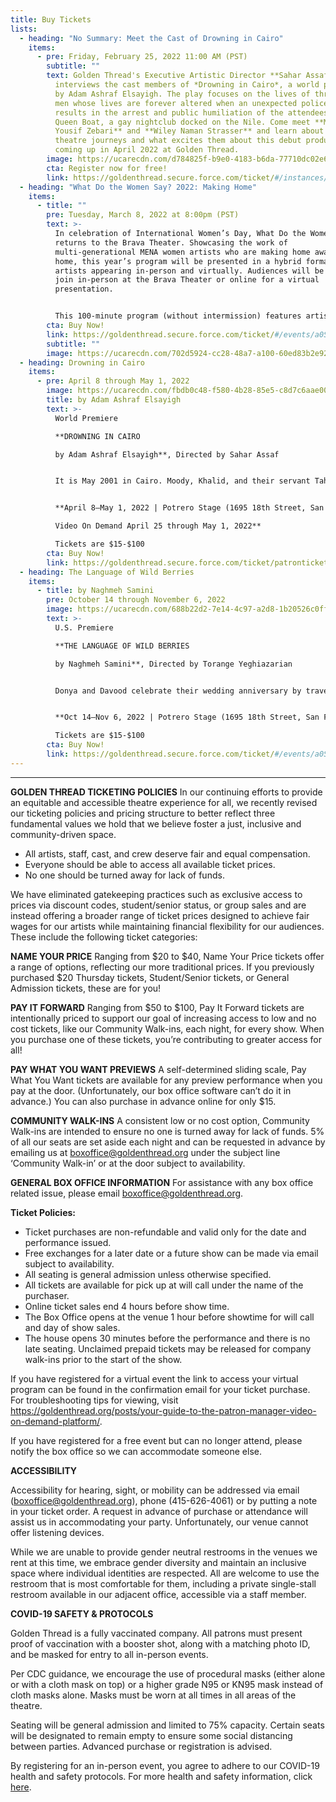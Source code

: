 ```yaml
---
title: Buy Tickets
lists:
  - heading: "No Summary: Meet the Cast of Drowning in Cairo"
    items:
      - pre: Friday, February 25, 2022 11:00 AM (PST)
        subtitle: ""
        text: Golden Thread's Executive Artistic Director **Sahar Assaf** introduces and
          interviews the cast members of *Drowning in Cairo*, a world premiere
          by Adam Ashraf Elsayigh. The play focuses on the lives of three young
          men whose lives are forever altered when an unexpected police raid
          results in the arrest and public humiliation of the attendees of the
          Queen Boat, a gay nightclub docked on the Nile. Come meet **Martin
          Yousif Zebari** and **Wiley Naman Strasser** and learn about their
          theatre journeys and what excites them about this debut production
          coming up in April 2022 at Golden Thread.
        image: https://ucarecdn.com/d784825f-b9e0-4183-b6da-77710dc02e6f/
        cta: Register now for free!
        link: https://goldenthread.secure.force.com/ticket/#/instances/a0F3Z00000tnmRLUAY
  - heading: "What Do the Women Say? 2022: Making Home"
    items:
      - title: ""
        pre: Tuesday, March 8, 2022 at 8:00pm (PST)
        text: >-
          In celebration of International Women’s Day, What Do the Women Say?
          returns to the Brava Theater. Showcasing the work of
          multi-generational MENA women artists who are making home away from
          home, this year’s program will be presented in a hybrid format with
          artists appearing in-person and virtually. Audiences will be able to
          join in-person at the Brava Theater or online for a virtual
          presentation.


          This 100-minute program (without intermission) features artist presentations followed by a facilitated conversation between the participating artists and the audience.
        cta: Buy Now!
        link: https://goldenthread.secure.force.com/ticket/#/events/a0S3Z000007ZfF3UAK
        subtitle: ""
        image: https://ucarecdn.com/702d5924-cc28-48a7-a100-60ed83b2e92d/
  - heading: Drowning in Cairo
    items:
      - pre: April 8 through May 1, 2022
        image: https://ucarecdn.com/fbdb0c48-f580-4b28-85e5-c8d7c6aae007/
        title: by Adam Ashraf Elsayigh
        text: >-
          World Premiere

          **DROWNING IN CAIRO

          by Adam Ashraf Elsayigh**, Directed by Sahar Assaf


          It is May 2001 in Cairo. Moody, Khalid, and their servant Taha are on the Queen Boat, a gay nightclub docked on the Nile. When an unexpected police raid results in the arrest and public humiliation of the attendees, the lives of these young men are altered forever. Adam Ashraf Elsayigh weaves budding romances, class differences, and familial expectations into a loving portrait of three men who all struggle to rebuild their lives against all odds.


          **April 8–May 1, 2022 | Potrero Stage (1695 18th Street, San Francisco)

          Video On Demand April 25 through May 1, 2022**

          Tickets are $15-$100
        cta: Buy Now!
        link: https://goldenthread.secure.force.com/ticket/patronticket__publicticketapp#/
  - heading: The Language of Wild Berries
    items:
      - title: by Naghmeh Samini
        pre: October 14 through November 6, 2022
        image: https://ucarecdn.com/688b22d2-7e14-4c97-a2d8-1b20526c0ff4/
        text: >-
          U.S. Premiere

          **THE LANGUAGE OF WILD BERRIES

          by Naghmeh Samini**, Directed by Torange Yeghiazarian


          Donya and Davood celebrate their wedding anniversary by traveling to the same sea side town where they spent their honeymoon. But on this trip, their 10th anniversary, a mysterious young man is following them. Who is he? What does he want? Trying to solve the mystery of the young man throws Donya and Davood into a time warp recalling their past nine anniversary trips. They remember what they have forgotten. But will that be enough to save their marriage?


          **Oct 14–Nov 6, 2022 | Potrero Stage (1695 18th Street, San Francisco)**

          Tickets are $15-$100
        cta: Buy Now!
        link: https://goldenthread.secure.force.com/ticket/#/events/a0S3Z000007ZpRWUA0
---
```

- - -

**GOLDEN THREAD TICKETING POLICIES**
In our continuing efforts to provide an equitable and accessible theatre experience for all, we recently revised our ticketing policies and pricing structure to better reflect three fundamental values we hold that we believe foster a just, inclusive and community-driven space.

* All artists, staff, cast, and crew deserve fair and equal compensation.
* Everyone should be able to access all available ticket prices.
* No one should be turned away for lack of funds.

We have eliminated gatekeeping practices such as exclusive access to prices via discount codes, student/senior status, or group sales and are instead offering a broader range of ticket prices designed to achieve fair wages for our artists while maintaining financial flexibility for our audiences. These include the following ticket categories:

**NAME YOUR PRICE** 
Ranging from $20 to $40, Name Your Price tickets offer a range of options, reflecting our more traditional prices. If you previously purchased $20 Thursday tickets, Student/Senior tickets, or General Admission tickets, these are for you!

**PAY IT FORWARD** 
Ranging from $50 to $100, Pay It Forward tickets are intentionally priced to support our goal of increasing access to low and no cost tickets, like our Community Walk-ins, each night, for every show. When you purchase one of these tickets, you’re contributing to greater access for all!

**PAY WHAT YOU WANT PREVIEWS**
A self-determined sliding scale, Pay What You Want tickets are available for any preview performance when you pay at the door. (Unfortunately, our box office software can’t do it in advance.) You can also purchase in advance online for only $15.

**COMMUNITY WALK-INS**
A consistent low or no cost option, Community Walk-ins are intended to ensure no one is turned away for lack of funds. 5% of all our seats are set aside each night and can be requested in advance by emailing us at boxoffice@goldenthread.org under the subject line ‘Community Walk-in’ or at the door subject to availability. 

**GENERAL BOX OFFICE INFORMATION**
For assistance with any box office related issue, please email boxoffice@goldenthread.org.

**Ticket Policies:**

* Ticket purchases are non-refundable and valid only for the date and performance issued.
* Free exchanges for a later date or a future show can be made via email subject to availability.
* All seating is general admission unless otherwise specified.
* All tickets are available for pick up at will call under the name of the purchaser.
* Online ticket sales end 4 hours before show time.
* The Box Office opens at the venue 1 hour before showtime for will call and day of show sales. 
* The house opens 30 minutes before the performance and there is no late seating. Unclaimed prepaid tickets may be released for company walk-ins prior to the start of the show.

If you have registered for a virtual event the link to access your virtual program can be found in the confirmation email for your ticket purchase. For troubleshooting tips for viewing, visit https://goldenthread.org/posts/your-guide-to-the-patron-manager-video-on-demand-platform/.

If you have registered for a free event but can no longer attend, please notify the box office so we can accommodate someone else.

**ACCESSIBILITY**

Accessibility for hearing, sight, or mobility can be addressed via email (boxoffice@goldenthread.org), phone (415-626-4061) or by putting a note in your ticket order. A request in advance of purchase or attendance will assist us in accommodating your party. Unfortunately, our venue cannot offer listening devices.

While we are unable to provide gender neutral restrooms in the venues we rent at this time, we embrace gender diversity and maintain an inclusive space where individual identities are respected. All are welcome to use the restroom that is most comfortable for them, including a private single-stall restroom available in our adjacent office, accessible via a staff member.

**COVID-19 SAFETY & PROTOCOLS** 

Golden Thread is a fully vaccinated company. All patrons must present proof of vaccination with a booster shot, along with a matching photo ID, and be masked for entry to all in-person events.

Per CDC guidance, we encourage the use of procedural masks (either alone or with a cloth mask on top) or a higher grade N95 or KN95 mask instead of cloth masks alone. Masks must be worn at all times in all areas of the theatre.

Seating will be general admission and limited to 75% capacity. Certain seats will be designated to remain empty to ensure some social distancing between parties. Advanced purchase or registration is advised.

By registering for an in-person event, you agree to adhere to our COVID-19 health and safety protocols. For more health and safety information, click [here](https://goldenthread.org/posts/health-safety-protocols/).